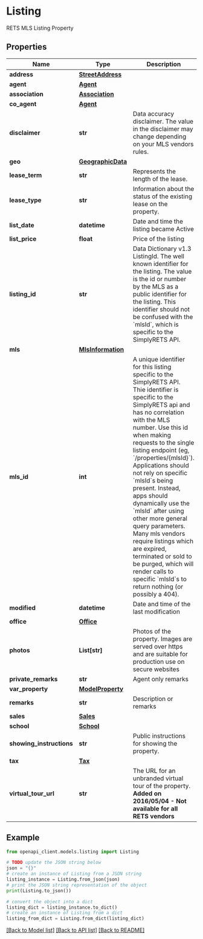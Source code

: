 # Listing

RETS MLS Listing Property

## Properties

Name | Type | Description | Notes
------------ | ------------- | ------------- | -------------
**address** | [**StreetAddress**](StreetAddress.md) |  | [optional] 
**agent** | [**Agent**](Agent.md) |  | [optional] 
**association** | [**Association**](Association.md) |  | [optional] 
**co_agent** | [**Agent**](Agent.md) |  | [optional] 
**disclaimer** | **str** | Data accuracy disclaimer. The value in the disclaimer may change depending on your MLS vendors rules.  | [optional] 
**geo** | [**GeographicData**](GeographicData.md) |  | [optional] 
**lease_term** | **str** | Represents the length of the lease. | [optional] 
**lease_type** | **str** | Information about the status of the existing lease on the property. | [optional] 
**list_date** | **datetime** | Date and time the listing became Active | [optional] 
**list_price** | **float** | Price of the listing | [optional] 
**listing_id** | **str** | Data Dictionary v1.3 ListingId. The well known identifier for the listing. The value is the id or number by the MLS as a public identifier for the listing.  This identifier should not be confused with the &#x60;mlsId&#x60;, which is specific to the SimplyRETS API.  | [optional] 
**mls** | [**MlsInformation**](MlsInformation.md) |  | [optional] 
**mls_id** | **int** | A unique identifier for this listing specific to the SimplyRETS API. Thie identifier is specific to the SimplyRETS api and has no correlation with the MLS number. Use this id when making requests to the single listing endpoint (eg, &#x60;/properties/{mlsId}&#x60;).  Applications should not rely on specific &#x60;mlsId&#x60;s being present. Instead, apps should dynamically use the &#x60;mlsId&#x60; after using other more general query parameters. Many mls vendors require listings which are expired, terminated or sold to be purged, which will render calls to specific &#x60;mlsId&#x60;s to return nothing (or possibly a 404).  | [optional] 
**modified** | **datetime** | Date and time of the last modification | [optional] 
**office** | [**Office**](Office.md) |  | [optional] 
**photos** | **List[str]** | Photos of the property. Images are served over https and are suitable for production use on secure websites  | [optional] 
**private_remarks** | **str** | Agent only remarks | [optional] 
**var_property** | [**ModelProperty**](ModelProperty.md) |  | [optional] 
**remarks** | **str** | Description or remarks | [optional] 
**sales** | [**Sales**](Sales.md) |  | [optional] 
**school** | [**School**](School.md) |  | [optional] 
**showing_instructions** | **str** | Public instructions for showing the property. | [optional] 
**tax** | [**Tax**](Tax.md) |  | [optional] 
**virtual_tour_url** | **str** | The URL for an unbranded virtual tour of the property.  **Added on 2016/05/04 - Not available for all RETS vendors**  | [optional] 

## Example

```python
from openapi_client.models.listing import Listing

# TODO update the JSON string below
json = "{}"
# create an instance of Listing from a JSON string
listing_instance = Listing.from_json(json)
# print the JSON string representation of the object
print(Listing.to_json())

# convert the object into a dict
listing_dict = listing_instance.to_dict()
# create an instance of Listing from a dict
listing_from_dict = Listing.from_dict(listing_dict)
```
[[Back to Model list]](../README.md#documentation-for-models) [[Back to API list]](../README.md#documentation-for-api-endpoints) [[Back to README]](../README.md)


